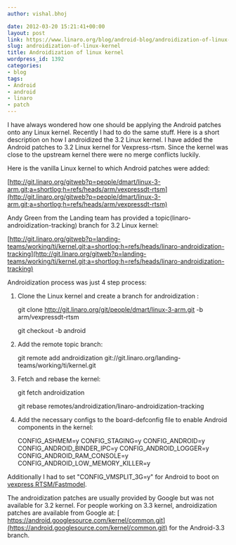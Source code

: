```yaml
---
author: vishal.bhoj

date: 2012-03-20 15:21:41+00:00
layout: post
link: https://www.linaro.org/blog/android-blog/androidization-of-linux-kernel/
slug: androidization-of-linux-kernel
title: Androidization of linux kernel
wordpress_id: 1392
categories:
- blog
tags:
- Android
- android
- linaro
- patch
---
```


I have always wondered how one should be applying the Android patches onto any Linux kernel. Recently I had to do the same stuff. Here is a short description on how I androidized the 3.2 Linux kernel. I have added the Android patches to 3.2 Linux kernel for Vexpress-rtsm. Since the kernel was close to the upstream kernel there were no merge conflicts luckily.

Here is the vanilla Linux kernel to which Android patches were added:
[](http://git.linaro.org/gitweb?p=people/dmart/linux-3-arm.git;a=shortlog;h=refs/heads/arm/vexpressdt-rtsm)

[http://git.linaro.org/gitweb?p=people/dmart/linux-3-arm.git;a=shortlog;h=refs/heads/arm/vexpressdt-rtsm](http://git.linaro.org/gitweb?p=people/dmart/linux-3-arm.git;a=shortlog;h=refs/heads/arm/vexpressdt-rtsm)

Andy Green from the Landing team has provided a topic(linaro-androidization-tracking) branch for 3.2 Linux kernel:
[](http://git.linaro.org/gitweb?p=landing-teams/working/ti/kernel.git;a=shortlog;h=refs/heads/linaro-androidization-tracking)

[http://git.linaro.org/gitweb?p=landing-teams/working/ti/kernel.git;a=shortlog;h=refs/heads/linaro-androidization-tracking](http://git.linaro.org/gitweb?p=landing-teams/working/ti/kernel.git;a=shortlog;h=refs/heads/linaro-androidization-tracking)

Androidization process was just 4 step process:

1. Clone the Linux kernel and create a branch for androidization :


    git clone http://git.linaro.org/git/people/dmart/linux-3-arm.git  -b arm/vexpressdt-rtsm




    git checkout -b android


2. Add the remote topic branch:


    git remote add androidization git://git.linaro.org/landing-teams/working/ti/kernel.git


3. Fetch and rebase the kernel:


    git fetch androidization




    git rebase remotes/androidization/linaro-androidization-tracking


4. Add the necessary configs to the board-defconfig file to enable Android components in the kernel:


    CONFIG_ASHMEM=y
    CONFIG_STAGING=y
    CONFIG_ANDROID=y
    CONFIG_ANDROID_BINDER_IPC=y
    CONFIG_ANDROID_LOGGER=y
    CONFIG_ANDROID_RAM_CONSOLE=y
    CONFIG_ANDROID_LOW_MEMORY_KILLER=y


Additionally I had to set "CONFIG_VMSPLIT_3G=y" for Android to boot on [vexpress RTSM/Fastmodel](http://www.arm.com/products/tools/models/fast-models.php).

The androidization patches are usually provided by Google but was not available for 3.2 kernel. For people working on 3.3 kernel, androidization patches are available from Google at:
[ https://android.googlesource.com/kernel/common.git](https://android.googlesource.com/kernel/common.git) for the Android-3.3 branch.
